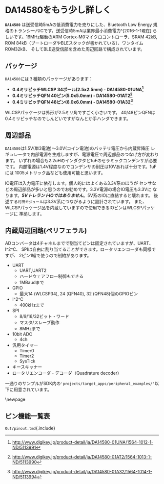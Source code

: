 # DA14580をもう少し詳しく
**`DA14580`** は送受信時5mAの低消費電力を売りにした、Bluetooth Low Energy
規格のトランシーバICです。送受信時5mAは業界最小消費電力^[2016-1-1現在]
らしいです。16MHz駆動のARM Cortex-M0マイクロコントローラ、SRAM 42kB,
ROM 84kB（ブートローダやBLEスタックが書かれている）、ワンタイムROM32kB、
そしてBLE送受信部を含めた周辺回路で構成されています。

## パッケージ
`DA14580`には３種類のパッケージがあります：

* **0.4ミリピッチWLCSP 34ボール(2.5x2.5mm) - DA14580-01UNA[^11]**
* **0.4ミリピッチQFN 40ピン(5.0x5.0mm) - DA14580-01AT2[^12]**
* **0.4ミリピッチQFN 48ピン(6.0x6.0mm) - DA14580-01A32[^13]**

WLCSPパッケージは外形が2.5ミリ角ですごく小さいです。
40/48ピンQFNは0.4ミリピッチなのでしんどいですがなんとか手ハンダできます。

## 周辺部品
`DA14580`は1.5V(単3電池)〜3.0V(コイン電池)のバッテリ電圧から内蔵昇降圧
レギュレータで内部電源を生成しますが、電源電圧で周辺部品のつなげ方が変わります。
いずれの場合も2.2uHのインダクタと1uFのセラミックコンデンサが必要です。
内部電源は1.4V程度なのでコンデンサの耐圧は10Vあれば十分です。1uFには
1005メトリック品なども使用可能と思います。

IO電圧は入力電圧に依存します。個人的にはよくある3.3V系のほうが
センサなどの周辺部品が多いと思うのでお勧めです。3.3V電源の場合IO電圧も3.3Vに
なります。___5VトレラントIOではありません___。5V系のIOに直結すると壊れます。
後述する`村田モジュール`は3.3V系につながるように設計されています。
また、WLCSPパッケージ品を内蔵していますので使用できるIOピンはWLCSPパッケージに
準拠します。

## 内蔵周辺回路(ペリフェラル)
ADコンバータは4チャネルまでで割当てピンは固定されていますが、UART、I^2^C、
SPIは自由に割り当てることができます。ロータリエンコーダも同様ですが、
2ピン1組で使うので制約があります。

* UART
    * UART,UART2
    * ハードウェアフロー制御もできる
    * 1MBaudまで
* GPIO
    * 最大14 (WLCSP34), 24 (QFN40), 32 (QFN48)個のGPIOピン
* I^2^C
    * 400kHzまで
* SPI
    * 8/9/16/32ビット・ワード
    * マスタ/スレーブ動作
    * 8MHzまで
* 10bit ADC
    * 4ch
* 汎用タイマー
    * Timer0
    * Timer2
    * SysTick
* キースキャナー
* ロータリエンコーダ・デコーダ（Quadrature decoder）

一通りのサンプルがSDK内の`'projects/target_apps/peripheral_examples/'`以下に用意されています。

\\newpage
## ピン機能一覧表

`Out/pinout.tmd`{.include}

<!-- --- -->
[^11]: http://www.digikey.jp/product-detail/ja/DA14580-01UNA/1564-1012-1-ND/5113991
[^12]: http://www.digikey.jp/product-detail/ja/DA14580-01AT2/1564-1013-1-ND/5113990
[^13]: http://www.digikey.jp/product-detail/ja/DA14580-01A32/1564-1014-1-ND/5113994
[^14]: Nordicが送受信時5.5mAという新シリーズを出しちゃいました。その新シリーズで旧型番と互換性があるモジュールも登場しました。やばいです(迫真)
